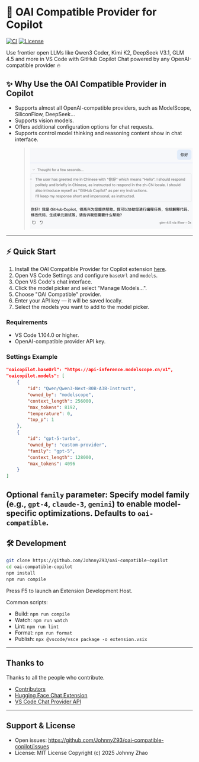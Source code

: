 # 🤗 OAI Compatible Provider for Copilot

[![CI](https://github.com/JohnnyZ93/oai-compatible-copilot/actions/workflows/release.yml/badge.svg)](https://github.com/JohnnyZ93/oai-compatible-copilot/actions)
[![License](https://img.shields.io/github/license/JohnnyZ93/oai-compatible-copilot?color=orange&label=License)](https://github.com/JohnnyZ93/oai-compatible-copilot/blob/main/LICENSE)

Use frontier open LLMs like Qwen3 Coder, Kimi K2, DeepSeek V3.1, GLM 4.5 and more in VS Code with GitHub Copilot Chat powered by any OpenAI-compatible provider 🔥

## ✨ Why Use the OAI Compatible Provider in Copilot
- Supports almost all OpenAI-compatible providers, such as ModelScope, SiliconFlow, DeepSeek...
- Supports vision models.
- Offers additional configuration options for chat requests.
- Supports control model thinking and reasoning content show in chat interface.
  > ![thinkingPartDemo](./assets/thinkingPartDemo.png)

---

## ⚡ Quick Start
1. Install the OAI Compatible Provider for Copilot extension [here](https://marketplace.visualstudio.com/items?itemName=johnny-zhao.oai-compatible-copilot).
2. Open VS Code Settings and configure `baseUrl` and `models`.
3. Open VS Code's chat interface.
4. Click the model picker and select "Manage Models...".
5. Choose "OAI Compatible" provider.
6. Enter your API key — it will be saved locally.
7. Select the models you want to add to the model picker.

### Requirements
- VS Code 1.104.0 or higher.
- OpenAI-compatible provider API key.

### Settings Example

```json
"oaicopilot.baseUrl": "https://api-inference.modelscope.cn/v1",
"oaicopilot.models": [
    {
        "id": "Qwen/Qwen3-Next-80B-A3B-Instruct",
        "owned_by": "modelscope",
        "context_length": 256000,
        "max_tokens": 8192,
        "temperature": 0,
        "top_p": 1
    },
    {
        "id": "gpt-5-turbo",
        "owned_by": "custom-provider",
        "family": "gpt-5",
        "context_length": 128000,
        "max_tokens": 4096
    }
]
```

**Optional `family` parameter:** Specify model family (e.g., `gpt-4`, `claude-3`, `gemini`) to enable model-specific optimizations. Defaults to `oai-compatible`.
---

## 🛠️ Development
```bash
git clone https://github.com/JohnnyZ93/oai-compatible-copilot
cd oai-compatible-copilot
npm install
npm run compile
```
Press F5 to launch an Extension Development Host.

Common scripts:
- Build: `npm run compile`
- Watch: `npm run watch`
- Lint: `npm run lint`
- Format: `npm run format`
- Publish: `npx @vscode/vsce package -o extension.vsix`

---

## Thanks to

Thanks to all the people who contribute.

- [Contributors](https://github.com/JohnnyZ93/oai-compatible-copilot/graphs/contributors)
- [Hugging Face Chat Extension](https://github.com/huggingface/huggingface-vscode-chat)
- [VS Code Chat Provider API](https://code.visualstudio.com/api/extension-guides/ai/language-model-chat-provider)

---

## Support & License
- Open issues: https://github.com/JohnnyZ93/oai-compatible-copilot/issues
- License: MIT License Copyright (c) 2025 Johnny Zhao
